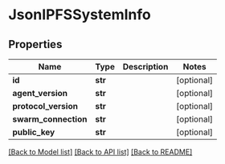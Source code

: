 # JsonIPFSSystemInfo


## Properties
Name | Type | Description | Notes
------------ | ------------- | ------------- | -------------
**id** | **str** |  | [optional] 
**agent_version** | **str** |  | [optional] 
**protocol_version** | **str** |  | [optional] 
**swarm_connection** | **str** |  | [optional] 
**public_key** | **str** |  | [optional] 

[[Back to Model list]](../README.md#documentation-for-models) [[Back to API list]](../README.md#documentation-for-api-endpoints) [[Back to README]](../README.md)


